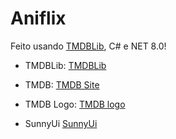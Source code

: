 # Aniflix

Feito usando [TMDBLib](https://github.com/jellyfin/TMDbLib), C# e NET 8.0! 

- TMDBLib: [TMDBLib](https://github.com/jellyfin/TMDbLib)

- TMDB: [TMDB Site](https://www.themoviedb.org/)

- TMDB Logo: [TMDB logo](https://www.themoviedb.org/assets/2/v4/logos/v2/blue_square_2-d537fb228cf3ded904ef09b136fe3fec72548ebc1fea3fbbd1ad9e36364db38b.svg)

- SunnyUi [SunnyUi](https://github.com/yhuse/SunnyUI)